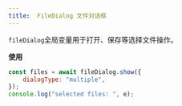 ```yaml
---
title:  FileDialog 文件对话框
---
```

`fileDialog`全局变量用于打开、保存等选择文件操作。

**使用**

```javascript
const files = await fileDialog.show({
    dialogType: "multiple",
});
console.log("selected files: ", e);
```
